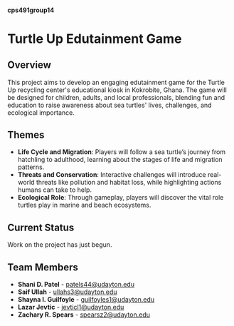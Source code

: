 #### cps491group14
# Turtle Up Edutainment Game

## Overview
This project aims to develop an engaging edutainment game for the Turtle Up recycling center's educational kiosk in Kokrobite, Ghana. The game will be designed for children, adults, and local professionals, blending fun and education to raise awareness about sea turtles' lives, challenges, and ecological importance.

## Themes
- **Life Cycle and Migration**: Players will follow a sea turtle’s journey from hatchling to adulthood, learning about the stages of life and migration patterns.
- **Threats and Conservation**: Interactive challenges will introduce real-world threats like pollution and habitat loss, while highlighting actions humans can take to help.
- **Ecological Role**: Through gameplay, players will discover the vital role turtles play in marine and beach ecosystems.

## Current Status
Work on the project has just begun.

## Team Members
- **Shani D. Patel** - patels44@udayton.edu
- **Saif Ullah** - ullahs3@udayton.edu
- **Shayna I. Guilfoyle** - guilfoyles1@udayton.edu
- **Lazar Jevtic** - jevticl1@udayton.edu
- **Zachary R. Spears** - spearsz2@udayton.edu
